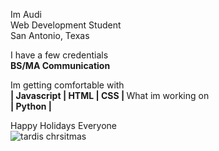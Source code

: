 Im Audi<br>
Web Development Student<br>
San Antonio, Texas<br>

I have a few credentials<br>
<b>BS/MA Communication</b>

Im getting comfortable with<br>
<b>| Javascript | HTML | CSS |
</b>
What im working on<br>
<b>| Python |
</b>

Happy Holidays Everyone<br>
![tardis chrsitmas](https://user-images.githubusercontent.com/75684292/102520571-75598480-4059-11eb-9c09-835707f662ea.jpeg)
<!--
**b-audiesha/b-audiesha** is a ✨ _special_ ✨ repository because its `README.md` (this file) appears on your GitHub profile.


